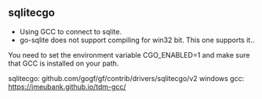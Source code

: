 ## sqlitecgo

- Using GCC to connect to sqlite.
- go-sqlite does not support compiling for win32 bit. This one supports it..

You need to set the environment variable CGO_ENABLED=1 and make sure that GCC is installed on your path.

sqlitecgo: github.com/gogf/gf/contrib/drivers/sqlitecgo/v2
windows gcc: https://jmeubank.github.io/tdm-gcc/
